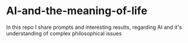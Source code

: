 # AI-and-the-meaning-of-life
In this repo I share prompts and interesting results, regarding AI and it's understanding of complex philosophical issues
